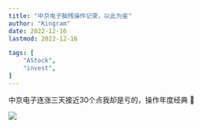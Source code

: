 ```yaml
---
title: "中京电子脑残操作记录，以此为鉴"   
author: "Kingram"  
date: 2022-12-16   
lastmod: 2022-12-16

tags: [  
    "AStock",
    "invest",
]
---
```


中京电子连涨三天接近30个点我却是亏的，操作年度经典 🙂

![](/img/astock20221216/zjdz.jpeg)